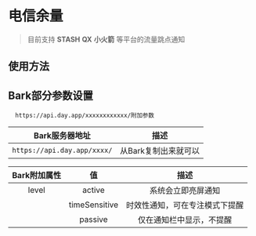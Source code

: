 # 电信余量

>目前支持 **STASH** **QX** **小火箭** 等平台的流量跳点通知

## 使用方法

## Bark部分参数设置

```http
  https://api.day.app/xxxxxxxxxxxx/附加参数
```

| Bark服务器地址 | 描述     |
| :------:  | :----: |
| `https://api.day.app/xxxx/`| 从Bark复制出来就可以|

|Bark附加属性|值|描述|
|:----:|:----:|:----:|
|level|active|系统会立即亮屏通知|
||timeSensitive|时效性通知，可在专注模式下提醒|
||passive|仅在通知栏中显示，不提醒|


